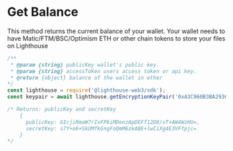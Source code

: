 # Get Balance



This method returns the current balance of your wallet. Your wallet needs to have Matic/FTM/BSC/Optimism ETH or other chain tokens to store your files on Lighthouse

```javascript
/**
 * @param {string} publicKey wallet's public key.
 * @param {string} accessToken users access token or api key.
 * @return {object} balance of the wallet in ether
*/
const lighthouse = require('@lighthouse-web3/sdk');
const keypair = await lighthouse.getEncryptionKeyPair('0xA3C960B3BA29367ecBCAf1430452C6cd7516F588', '7dc7f8f2d52f450698503bc8cddc7629');

/* Returns: publicKey and secretKey
    { 
      publicKey: GIcjiRmaW7rIxFP6iMDenzApDEFf12D8/vT+AW4WzHU=,
      secretKey: s7Y+o6+SkUMfkGngFoQmM6zkABE+lwCiXg4E3VFfpjc=
    }
*/
```
